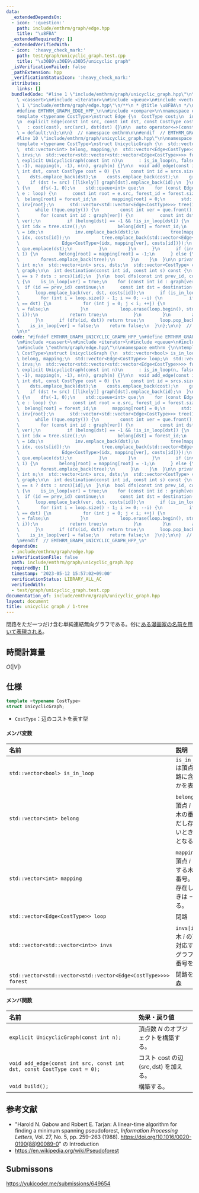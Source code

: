 ```yaml
---
data:
  _extendedDependsOn:
  - icon: ':question:'
    path: include/emthrm/graph/edge.hpp
    title: "\u8FBA"
  _extendedRequiredBy: []
  _extendedVerifiedWith:
  - icon: ':heavy_check_mark:'
    path: test/graph/unicyclic_graph.test.cpp
    title: "\u30B0\u30E9\u30D5/unicyclic graph"
  _isVerificationFailed: false
  _pathExtension: hpp
  _verificationStatusIcon: ':heavy_check_mark:'
  attributes:
    links: []
  bundledCode: "#line 1 \"include/emthrm/graph/unicyclic_graph.hpp\"\n\n\n\n#include\
    \ <cassert>\n#include <iterator>\n#include <queue>\n#include <vector>\n\n#line\
    \ 1 \"include/emthrm/graph/edge.hpp\"\n/**\n * @title \u8FBA\n */\n\n#ifndef EMTHRM_GRAPH_EDGE_HPP_\n\
    #define EMTHRM_GRAPH_EDGE_HPP_\n\n#include <compare>\n\nnamespace emthrm {\n\n\
    template <typename CostType>\nstruct Edge {\n  CostType cost;\n  int src, dst;\n\
    \n  explicit Edge(const int src, const int dst, const CostType cost = 0)\n   \
    \   : cost(cost), src(src), dst(dst) {}\n\n  auto operator<=>(const Edge& x) const\
    \ = default;\n};\n\n}  // namespace emthrm\n\n#endif  // EMTHRM_GRAPH_EDGE_HPP_\n\
    #line 10 \"include/emthrm/graph/unicyclic_graph.hpp\"\n\nnamespace emthrm {\n\n\
    template <typename CostType>\nstruct UnicyclicGraph {\n  std::vector<bool> is_in_loop;\n\
    \  std::vector<int> belong, mapping;\n  std::vector<Edge<CostType>> loop;\n  std::vector<std::vector<int>>\
    \ invs;\n  std::vector<std::vector<std::vector<Edge<CostType>>>> forest;\n\n \
    \ explicit UnicyclicGraph(const int n)\n      : is_in_loop(n, false), belong(n,\
    \ -1), mapping(n, -1), n(n), graph(n) {}\n\n  void add_edge(const int src, const\
    \ int dst, const CostType cost = 0) {\n    const int id = srcs.size();\n    srcs.emplace_back(src);\n\
    \    dsts.emplace_back(dst);\n    costs.emplace_back(cost);\n    graph[src].emplace_back(id);\n\
    \    if (dst != src) [[likely]] graph[dst].emplace_back(id);\n  }\n\n  void build()\
    \ {\n    dfs(-1, 0);\n    std::queue<int> que;\n    for (const Edge<CostType>&\
    \ e : loop) {\n      const int root = e.src, forest_id = forest.size();\n    \
    \  belong[root] = forest_id;\n      mapping[root] = 0;\n      std::vector<int>\
    \ inv{root};\n      std::vector<std::vector<Edge<CostType>>> tree(1);\n      que.emplace(root);\n\
    \      while (!que.empty()) {\n        const int ver = que.front();\n        que.pop();\n\
    \        for (const int id : graph[ver]) {\n          const int dst = destination(id,\
    \ ver);\n          if (belong[dst] == -1 && !is_in_loop[dst]) {\n            const\
    \ int idx = tree.size();\n            belong[dst] = forest_id;\n            mapping[dst]\
    \ = idx;\n            inv.emplace_back(dst);\n            tree[mapping[ver]].emplace_back(mapping[ver],\
    \ idx, costs[id]);\n            tree.emplace_back(std::vector<Edge<CostType>>{\n\
    \                Edge<CostType>(idx, mapping[ver], costs[id])});\n           \
    \ que.emplace(dst);\n          }\n        }\n      }\n      if (inv.size() ==\
    \ 1) {\n        belong[root] = mapping[root] = -1;\n      } else {\n        invs.emplace_back(inv);\n\
    \        forest.emplace_back(tree);\n      }\n    }\n  }\n\n private:\n  const\
    \ int n;\n  std::vector<int> srcs, dsts;\n  std::vector<CostType> costs;\n  std::vector<std::vector<int>>\
    \ graph;\n\n  int destination(const int id, const int s) const {\n    return (srcs[id]\
    \ == s ? dsts : srcs)[id];\n  }\n\n  bool dfs(const int prev_id, const int ver)\
    \ {\n    is_in_loop[ver] = true;\n    for (const int id : graph[ver]) {\n    \
    \  if (id == prev_id) continue;\n      const int dst = destination(id, ver);\n\
    \      loop.emplace_back(ver, dst, costs[id]);\n      if (is_in_loop[dst]) {\n\
    \        for (int i = loop.size() - 1; i >= 0; --i) {\n          if (loop[i].src\
    \ == dst) {\n            for (int j = 0; j < i; ++j) {\n              is_in_loop[loop[j].src]\
    \ = false;\n            }\n            loop.erase(loop.begin(), std::next(loop.begin(),\
    \ i));\n            return true;\n          }\n        }\n        assert(false);\n\
    \      }\n      if (dfs(id, dst)) return true;\n      loop.pop_back();\n    }\n\
    \    is_in_loop[ver] = false;\n    return false;\n  }\n};\n\n}  // namespace emthrm\n\
    \n\n"
  code: "#ifndef EMTHRM_GRAPH_UNICYCLIC_GRAPH_HPP_\n#define EMTHRM_GRAPH_UNICYCLIC_GRAPH_HPP_\n\
    \n#include <cassert>\n#include <iterator>\n#include <queue>\n#include <vector>\n\
    \n#include \"emthrm/graph/edge.hpp\"\n\nnamespace emthrm {\n\ntemplate <typename\
    \ CostType>\nstruct UnicyclicGraph {\n  std::vector<bool> is_in_loop;\n  std::vector<int>\
    \ belong, mapping;\n  std::vector<Edge<CostType>> loop;\n  std::vector<std::vector<int>>\
    \ invs;\n  std::vector<std::vector<std::vector<Edge<CostType>>>> forest;\n\n \
    \ explicit UnicyclicGraph(const int n)\n      : is_in_loop(n, false), belong(n,\
    \ -1), mapping(n, -1), n(n), graph(n) {}\n\n  void add_edge(const int src, const\
    \ int dst, const CostType cost = 0) {\n    const int id = srcs.size();\n    srcs.emplace_back(src);\n\
    \    dsts.emplace_back(dst);\n    costs.emplace_back(cost);\n    graph[src].emplace_back(id);\n\
    \    if (dst != src) [[likely]] graph[dst].emplace_back(id);\n  }\n\n  void build()\
    \ {\n    dfs(-1, 0);\n    std::queue<int> que;\n    for (const Edge<CostType>&\
    \ e : loop) {\n      const int root = e.src, forest_id = forest.size();\n    \
    \  belong[root] = forest_id;\n      mapping[root] = 0;\n      std::vector<int>\
    \ inv{root};\n      std::vector<std::vector<Edge<CostType>>> tree(1);\n      que.emplace(root);\n\
    \      while (!que.empty()) {\n        const int ver = que.front();\n        que.pop();\n\
    \        for (const int id : graph[ver]) {\n          const int dst = destination(id,\
    \ ver);\n          if (belong[dst] == -1 && !is_in_loop[dst]) {\n            const\
    \ int idx = tree.size();\n            belong[dst] = forest_id;\n            mapping[dst]\
    \ = idx;\n            inv.emplace_back(dst);\n            tree[mapping[ver]].emplace_back(mapping[ver],\
    \ idx, costs[id]);\n            tree.emplace_back(std::vector<Edge<CostType>>{\n\
    \                Edge<CostType>(idx, mapping[ver], costs[id])});\n           \
    \ que.emplace(dst);\n          }\n        }\n      }\n      if (inv.size() ==\
    \ 1) {\n        belong[root] = mapping[root] = -1;\n      } else {\n        invs.emplace_back(inv);\n\
    \        forest.emplace_back(tree);\n      }\n    }\n  }\n\n private:\n  const\
    \ int n;\n  std::vector<int> srcs, dsts;\n  std::vector<CostType> costs;\n  std::vector<std::vector<int>>\
    \ graph;\n\n  int destination(const int id, const int s) const {\n    return (srcs[id]\
    \ == s ? dsts : srcs)[id];\n  }\n\n  bool dfs(const int prev_id, const int ver)\
    \ {\n    is_in_loop[ver] = true;\n    for (const int id : graph[ver]) {\n    \
    \  if (id == prev_id) continue;\n      const int dst = destination(id, ver);\n\
    \      loop.emplace_back(ver, dst, costs[id]);\n      if (is_in_loop[dst]) {\n\
    \        for (int i = loop.size() - 1; i >= 0; --i) {\n          if (loop[i].src\
    \ == dst) {\n            for (int j = 0; j < i; ++j) {\n              is_in_loop[loop[j].src]\
    \ = false;\n            }\n            loop.erase(loop.begin(), std::next(loop.begin(),\
    \ i));\n            return true;\n          }\n        }\n        assert(false);\n\
    \      }\n      if (dfs(id, dst)) return true;\n      loop.pop_back();\n    }\n\
    \    is_in_loop[ver] = false;\n    return false;\n  }\n};\n\n}  // namespace emthrm\n\
    \n#endif  // EMTHRM_GRAPH_UNICYCLIC_GRAPH_HPP_\n"
  dependsOn:
  - include/emthrm/graph/edge.hpp
  isVerificationFile: false
  path: include/emthrm/graph/unicyclic_graph.hpp
  requiredBy: []
  timestamp: '2023-05-12 15:57:02+09:00'
  verificationStatus: LIBRARY_ALL_AC
  verifiedWith:
  - test/graph/unicyclic_graph.test.cpp
documentation_of: include/emthrm/graph/unicyclic_graph.hpp
layout: document
title: unicyclic graph / 1-tree
---
```


閉路をただ一つだけ含む単純連結無向グラフである。俗に[ある漫画家の名前を用いて表現される](https://twitter.com/chokudai/status/772440823170379776)。


## 時間計算量

$O(\lvert V \rvert)$


## 仕様

```cpp
template <typename CostType>
struct UnicyclicGraph;
```

- `CostType`：辺のコストを表す型

#### メンバ変数

|名前|説明|
|:--|:--|
|`std::vector<bool> is_in_loop`|`is_in_loop[i]` は頂点 $i$ が閉路に含まれるかを表す。|
|`std::vector<int> belong`|`belong[i]` は頂点 $i$ を含む木の番号。ただし存在しないときは $-1$ となる。|
|`std::vector<int> mapping`|`mapping[i]` は頂点 $i$ に対応する木の頂点番号。ただし存在しないときは $-1$ となる。|
|`std::vector<Edge<CostType>> loop`|閉路|
|`std::vector<std::vector<int>> invs`|`invs[i][j]` は木 $i$ の頂点 $j$ に対応する元のグラフの頂点番号を表す。|
|`std::vector<std::vector<std::vector<Edge<CostType>>>> forest`|閉路を除いた森|

#### メンバ関数

|名前|効果・戻り値|
|:--|:--|
|`explicit UnicyclicGraph(const int n);`|頂点数 $N$ のオブジェクトを構築する。|
|`void add_edge(const int src, const int dst, const CostType cost = 0);`|コスト $\mathrm{cost}$ の辺 $(\mathrm{src}, \mathrm{dst})$ を加える。|
|`void build();`|構築する。|


## 参考文献

- "Harold N. Gabow and Robert E. Tarjan: A linear-time algorithm for finding a minimum spanning pseudoforest, *Information Processing Letters*, Vol. 27, No. 5, pp. 259–263 (1988). https://doi.org/10.1016/0020-0190(88)90089-0" の Introduction
- https://en.wikipedia.org/wiki/Pseudoforest


## Submissons

https://yukicoder.me/submissions/649654
